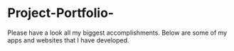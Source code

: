 # Project-Portfolio-
Please have a look all my biggest accomplishments. Below are some of my apps and websites that I have developed. 
